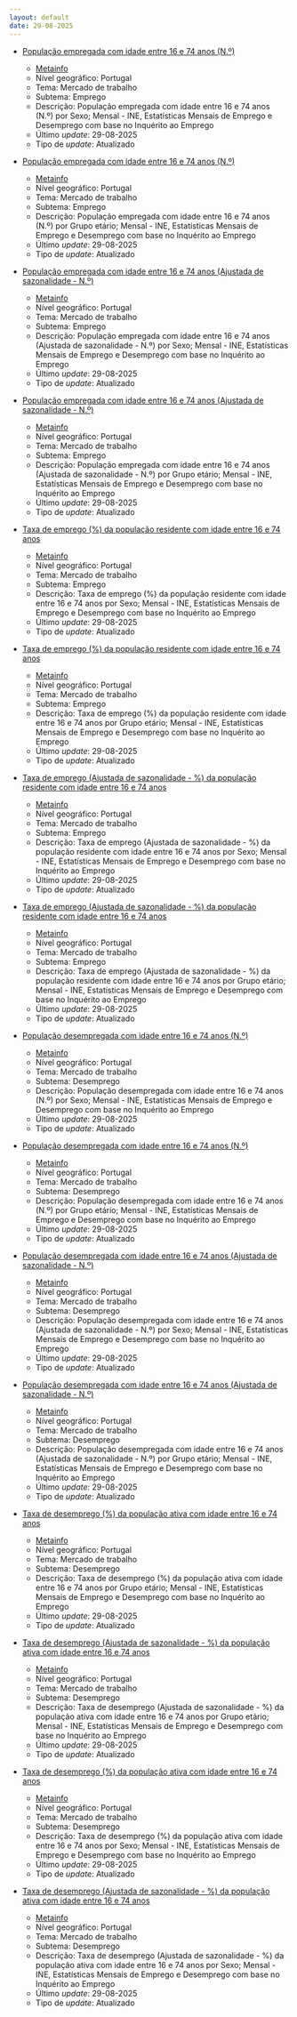 ```yaml
---
layout: default
date: 29-08-2025
---
```

* [População empregada com idade entre 16 e 74 anos (N.º)](https://www.ine.pt/xportal/xmain?xpid=INE&xpgid=ine_indicadores&indOcorrCod=0007969&contexto=bd&selTab=tab2)
  * [Metainfo](https://www.ine.pt/bddXplorer/htdocs/minfo.jsp?var_cd=0007969&lingua=PT)
  * Nível geográfico: Portugal
  * Tema: Mercado de trabalho
  * Subtema: Emprego
  * Descrição: População empregada com idade entre 16 e 74 anos (N.º) por Sexo; Mensal - INE, Estatísticas Mensais de Emprego e Desemprego com base no Inquérito ao Emprego
  * Último _update_: 29-08-2025
  * Tipo de _update_: Atualizado

* [População empregada com idade entre 16 e 74 anos (N.º)](https://www.ine.pt/xportal/xmain?xpid=INE&xpgid=ine_indicadores&indOcorrCod=0007970&contexto=bd&selTab=tab2)
  * [Metainfo](https://www.ine.pt/bddXplorer/htdocs/minfo.jsp?var_cd=0007970&lingua=PT)
  * Nível geográfico: Portugal
  * Tema: Mercado de trabalho
  * Subtema: Emprego
  * Descrição: População empregada com idade entre 16 e 74 anos (N.º) por Grupo etário; Mensal - INE, Estatísticas Mensais de Emprego e Desemprego com base no Inquérito ao Emprego
  * Último _update_: 29-08-2025
  * Tipo de _update_: Atualizado

* [População empregada com idade entre 16 e 74 anos (Ajustada de sazonalidade - N.º)](https://www.ine.pt/xportal/xmain?xpid=INE&xpgid=ine_indicadores&indOcorrCod=0007977&contexto=bd&selTab=tab2)
  * [Metainfo](https://www.ine.pt/bddXplorer/htdocs/minfo.jsp?var_cd=0007977&lingua=PT)
  * Nível geográfico: Portugal
  * Tema: Mercado de trabalho
  * Subtema: Emprego
  * Descrição: População empregada com idade entre 16 e 74 anos (Ajustada de sazonalidade - N.º) por Sexo; Mensal - INE, Estatísticas Mensais de Emprego e Desemprego com base no Inquérito ao Emprego
  * Último _update_: 29-08-2025
  * Tipo de _update_: Atualizado

* [População empregada com idade entre 16 e 74 anos (Ajustada de sazonalidade - N.º)](https://www.ine.pt/xportal/xmain?xpid=INE&xpgid=ine_indicadores&indOcorrCod=0007978&contexto=bd&selTab=tab2)
  * [Metainfo](https://www.ine.pt/bddXplorer/htdocs/minfo.jsp?var_cd=0007978&lingua=PT)
  * Nível geográfico: Portugal
  * Tema: Mercado de trabalho
  * Subtema: Emprego
  * Descrição: População empregada com idade entre 16 e 74 anos (Ajustada de sazonalidade - N.º) por Grupo etário; Mensal - INE, Estatísticas Mensais de Emprego e Desemprego com base no Inquérito ao Emprego
  * Último _update_: 29-08-2025
  * Tipo de _update_: Atualizado

* [Taxa de emprego (%) da população residente com idade entre 16 e 74 anos](https://www.ine.pt/xportal/xmain?xpid=INE&xpgid=ine_indicadores&indOcorrCod=0007971&contexto=bd&selTab=tab2)
  * [Metainfo](https://www.ine.pt/bddXplorer/htdocs/minfo.jsp?var_cd=0007971&lingua=PT)
  * Nível geográfico: Portugal
  * Tema: Mercado de trabalho
  * Subtema: Emprego
  * Descrição: Taxa de emprego (%) da população residente com idade entre 16 e 74 anos por Sexo; Mensal - INE, Estatísticas Mensais de Emprego e Desemprego com base no Inquérito ao Emprego
  * Último _update_: 29-08-2025
  * Tipo de _update_: Atualizado

* [Taxa de emprego (%) da população residente com idade entre 16 e 74 anos](https://www.ine.pt/xportal/xmain?xpid=INE&xpgid=ine_indicadores&indOcorrCod=0007972&contexto=bd&selTab=tab2)
  * [Metainfo](https://www.ine.pt/bddXplorer/htdocs/minfo.jsp?var_cd=0007972&lingua=PT)
  * Nível geográfico: Portugal
  * Tema: Mercado de trabalho
  * Subtema: Emprego
  * Descrição: Taxa de emprego (%) da população residente com idade entre 16 e 74 anos por Grupo etário; Mensal - INE, Estatísticas Mensais de Emprego e Desemprego com base no Inquérito ao Emprego
  * Último _update_: 29-08-2025
  * Tipo de _update_: Atualizado

* [Taxa de emprego (Ajustada de sazonalidade - %) da população residente com idade entre 16 e 74 anos](https://www.ine.pt/xportal/xmain?xpid=INE&xpgid=ine_indicadores&indOcorrCod=0007979&contexto=bd&selTab=tab2)
  * [Metainfo](https://www.ine.pt/bddXplorer/htdocs/minfo.jsp?var_cd=0007979&lingua=PT)
  * Nível geográfico: Portugal
  * Tema: Mercado de trabalho
  * Subtema: Emprego
  * Descrição: Taxa de emprego (Ajustada de sazonalidade - %) da população residente com idade entre 16 e 74 anos por Sexo; Mensal - INE, Estatísticas Mensais de Emprego e Desemprego com base no Inquérito ao Emprego
  * Último _update_: 29-08-2025
  * Tipo de _update_: Atualizado

* [Taxa de emprego (Ajustada de sazonalidade - %) da população residente com idade entre 16 e 74 anos](https://www.ine.pt/xportal/xmain?xpid=INE&xpgid=ine_indicadores&indOcorrCod=0007980&contexto=bd&selTab=tab2)
  * [Metainfo](https://www.ine.pt/bddXplorer/htdocs/minfo.jsp?var_cd=0007980&lingua=PT)
  * Nível geográfico: Portugal
  * Tema: Mercado de trabalho
  * Subtema: Emprego
  * Descrição: Taxa de emprego (Ajustada de sazonalidade - %) da população residente com idade entre 16 e 74 anos por Grupo etário; Mensal - INE, Estatísticas Mensais de Emprego e Desemprego com base no Inquérito ao Emprego
  * Último _update_: 29-08-2025
  * Tipo de _update_: Atualizado

* [População desempregada com idade entre 16 e 74 anos (N.º)](https://www.ine.pt/xportal/xmain?xpid=INE&xpgid=ine_indicadores&indOcorrCod=0007973&contexto=bd&selTab=tab2)
  * [Metainfo](https://www.ine.pt/bddXplorer/htdocs/minfo.jsp?var_cd=0007973&lingua=PT)
  * Nível geográfico: Portugal
  * Tema: Mercado de trabalho
  * Subtema: Desemprego
  * Descrição: População desempregada com idade entre 16 e 74 anos (N.º) por Sexo; Mensal - INE, Estatísticas Mensais de Emprego e Desemprego com base no Inquérito ao Emprego
  * Último _update_: 29-08-2025
  * Tipo de _update_: Atualizado

* [População desempregada com idade entre 16 e 74 anos (N.º)](https://www.ine.pt/xportal/xmain?xpid=INE&xpgid=ine_indicadores&indOcorrCod=0007974&contexto=bd&selTab=tab2)
  * [Metainfo](https://www.ine.pt/bddXplorer/htdocs/minfo.jsp?var_cd=0007974&lingua=PT)
  * Nível geográfico: Portugal
  * Tema: Mercado de trabalho
  * Subtema: Desemprego
  * Descrição: População desempregada com idade entre 16 e 74 anos (N.º) por Grupo etário; Mensal - INE, Estatísticas Mensais de Emprego e Desemprego com base no Inquérito ao Emprego
  * Último _update_: 29-08-2025
  * Tipo de _update_: Atualizado

* [População desempregada com idade entre 16 e 74 anos (Ajustada de sazonalidade - N.º)](https://www.ine.pt/xportal/xmain?xpid=INE&xpgid=ine_indicadores&indOcorrCod=0007981&contexto=bd&selTab=tab2)
  * [Metainfo](https://www.ine.pt/bddXplorer/htdocs/minfo.jsp?var_cd=0007981&lingua=PT)
  * Nível geográfico: Portugal
  * Tema: Mercado de trabalho
  * Subtema: Desemprego
  * Descrição: População desempregada com idade entre 16 e 74 anos (Ajustada de sazonalidade - N.º) por Sexo; Mensal - INE, Estatísticas Mensais de Emprego e Desemprego com base no Inquérito ao Emprego
  * Último _update_: 29-08-2025
  * Tipo de _update_: Atualizado

* [População desempregada com idade entre 16 e 74 anos (Ajustada de sazonalidade - N.º)](https://www.ine.pt/xportal/xmain?xpid=INE&xpgid=ine_indicadores&indOcorrCod=0007982&contexto=bd&selTab=tab2)
  * [Metainfo](https://www.ine.pt/bddXplorer/htdocs/minfo.jsp?var_cd=0007982&lingua=PT)
  * Nível geográfico: Portugal
  * Tema: Mercado de trabalho
  * Subtema: Desemprego
  * Descrição: População desempregada com idade entre 16 e 74 anos (Ajustada de sazonalidade - N.º) por Grupo etário; Mensal - INE, Estatísticas Mensais de Emprego e Desemprego com base no Inquérito ao Emprego
  * Último _update_: 29-08-2025
  * Tipo de _update_: Atualizado

* [Taxa de desemprego (%) da população ativa com idade entre 16 e 74 anos](https://www.ine.pt/xportal/xmain?xpid=INE&xpgid=ine_indicadores&indOcorrCod=0007976&contexto=bd&selTab=tab2)
  * [Metainfo](https://www.ine.pt/bddXplorer/htdocs/minfo.jsp?var_cd=0007976&lingua=PT)
  * Nível geográfico: Portugal
  * Tema: Mercado de trabalho
  * Subtema: Desemprego
  * Descrição: Taxa de desemprego (%) da população ativa com idade entre 16 e 74 anos por Grupo etário; Mensal - INE, Estatísticas Mensais de Emprego e Desemprego com base no Inquérito ao Emprego
  * Último _update_: 29-08-2025
  * Tipo de _update_: Atualizado

* [Taxa de desemprego (Ajustada de sazonalidade - %) da população ativa com idade entre 16 e 74 anos](https://www.ine.pt/xportal/xmain?xpid=INE&xpgid=ine_indicadores&indOcorrCod=0007984&contexto=bd&selTab=tab2)
  * [Metainfo](https://www.ine.pt/bddXplorer/htdocs/minfo.jsp?var_cd=0007984&lingua=PT)
  * Nível geográfico: Portugal
  * Tema: Mercado de trabalho
  * Subtema: Desemprego
  * Descrição: Taxa de desemprego (Ajustada de sazonalidade - %) da população ativa com idade entre 16 e 74 anos por Grupo etário; Mensal - INE, Estatísticas Mensais de Emprego e Desemprego com base no Inquérito ao Emprego
  * Último _update_: 29-08-2025
  * Tipo de _update_: Atualizado

* [Taxa de desemprego (%) da população ativa com idade entre 16 e 74 anos](https://www.ine.pt/xportal/xmain?xpid=INE&xpgid=ine_indicadores&indOcorrCod=0007975&contexto=bd&selTab=tab2)
  * [Metainfo](https://www.ine.pt/bddXplorer/htdocs/minfo.jsp?var_cd=0007975&lingua=PT)
  * Nível geográfico: Portugal
  * Tema: Mercado de trabalho
  * Subtema: Desemprego
  * Descrição: Taxa de desemprego (%) da população ativa com idade entre 16 e 74 anos por Sexo; Mensal - INE, Estatísticas Mensais de Emprego e Desemprego com base no Inquérito ao Emprego
  * Último _update_: 29-08-2025
  * Tipo de _update_: Atualizado

* [Taxa de desemprego (Ajustada de sazonalidade - %) da população ativa com idade entre 16 e 74 anos](https://www.ine.pt/xportal/xmain?xpid=INE&xpgid=ine_indicadores&indOcorrCod=0007983&contexto=bd&selTab=tab2)
  * [Metainfo](https://www.ine.pt/bddXplorer/htdocs/minfo.jsp?var_cd=0007983&lingua=PT)
  * Nível geográfico: Portugal
  * Tema: Mercado de trabalho
  * Subtema: Desemprego
  * Descrição: Taxa de desemprego (Ajustada de sazonalidade - %) da população ativa com idade entre 16 e 74 anos por Sexo; Mensal - INE, Estatísticas Mensais de Emprego e Desemprego com base no Inquérito ao Emprego
  * Último _update_: 29-08-2025
  * Tipo de _update_: Atualizado


